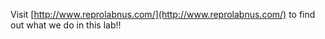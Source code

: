 Visit [http://www.reprolabnus.com/](http://www.reprolabnus.com/) to find out what we do in this lab!!
